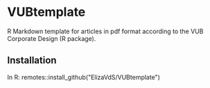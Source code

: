 # VUBtemplate
R Markdown template for articles in pdf format according to the VUB Corporate Design (R package).
## Installation 
In R: remotes::install_github("ElizaVdS/VUBtemplate")
